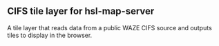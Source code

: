## CIFS tile layer for hsl-map-server


A tile layer that reads data from a public WAZE CIFS source and outputs
tiles to display in the browser.

